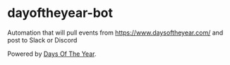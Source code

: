 # dayoftheyear-bot
Automation that will pull events from https://www.daysoftheyear.com/ and post to Slack or Discord


Powered by <a title="Days Of The Year" href="https://www.daysoftheyear.com">Days Of The Year</a>. 

